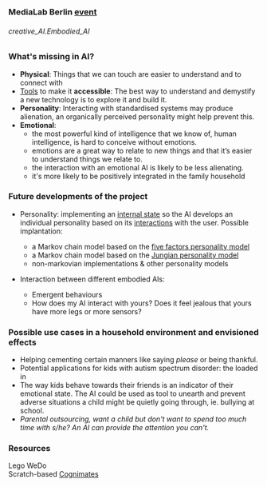 ### MediaLab Berlin [event](https://www.media.mit.edu/events/mlberlin-signalandnoise/)


###### creative_AI.Embodied_AI 

### What's missing in AI?

* **Physical**: Things that we can touch are easier to understand and to connect with
* [Tools](http://cognimates.me) to make it **accessible**: The best way to understand and demystify a new technology is to explore it and build it.
* **Personality**: Interacting with standardised systems may produce alienation, an organically perceived personality might help prevent this. 
* **Emotional**:
  * the most powerful kind of intelligence that we know of, human intelligence, is hard to conceive without emotions. 
  * emotions are a great way to relate to new things and that it’s easier to understand things we relate to.
  * the interaction with an emotional AI is likely to be less alienating.
  * it's more likely to be positively integrated in the family household
  

### Future developments of the project

* Personality: implementing an [internal state](https://en.wikipedia.org/wiki/Finite-state_machine) so the AI develops an individual personality based on its [interactions](https://en.wikipedia.org/wiki/Reinforcement_learning) with the user. Possible implantation: 
  * a Markov chain model based on the [five factors personality model](https://www.hindawi.com/journals/mpe/2013/132735/)
  * a Markov chain model based on the [Jungian personality model](http://ceur-ws.org/Vol-1680/paper7.pdf)
  * non-markovian implementations & other personality models

* Interaction between different embodied AIs:
  * Emergent behaviours
  * How does my AI interact with yours? Does it feel jealous that yours have more legs or more sensors?



### Possible use cases in a household environment and envisioned effects

* Helping cementing certain manners like saying *please* or being thankful.
* Potential applications for kids with autism spectrum disorder: the loaded in 
* The way kids behave towards their friends is an indicator of their emotional state. The AI could be used as tool to unearth and prevent adverse situations a child might be quietly going through, ie. bullying at school.
* *Parental outsourcing, want a child but don't want to spend too much time with s/he? An AI can provide the attention you can't.*


### Resources

Lego WeDo  
Scratch-based [Cognimates](cognimates.me)  

